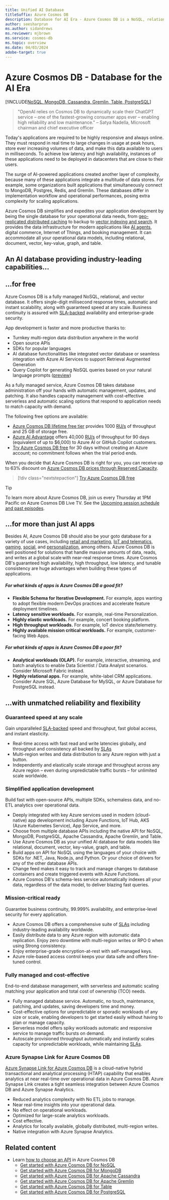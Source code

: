 ```yaml
---
title: Unified AI Database
titleSuffix: Azure Cosmos DB
description: Database for AI Era - Azure Cosmos DB is a NoSQL, relational, and vector database that provides unmatched reliability and flexibility for your operational data needs.
author: seesharprun
ms.author: sidandrews
ms.reviewer: mjbrown
ms.service: cosmos-db
ms.topic: overview
ms.date: 04/03/2024
adobe-target: true
---
```


# Azure Cosmos DB - Database for the AI Era

[!INCLUDE[NoSQL, MongoDB, Cassandra, Gremlin, Table, PostgreSQL](includes/appliesto-nosql-mongodb-cassandra-gremlin-table-postgresql.md)]

> "OpenAI relies on Cosmos DB to dynamically scale their ChatGPT service – one of the fastest-growing consumer apps ever – enabling high reliability and low maintenance."
> – Satya Nadella, Microsoft chairman and chief executive officer

Today's applications are required to be highly responsive and always online. They must respond in real time to large changes in usage at peak hours, store ever increasing volumes of data, and make this data available to users in milliseconds. To achieve low latency and high availability, instances of these applications need to be deployed in datacenters that are close to their users.

The surge of AI-powered applications created another layer of complexity, because many of these applications integrate a multitude of data stores. For example, some organizations built applications that simultaneously connect to MongoDB, Postgres, Redis, and Gremlin. These databases differ in implementation workflow and operational performances, posing extra complexity for scaling applications.

Azure Cosmos DB simplifies and expedites your application development by being the single database for your operational data needs, from [geo-replicated distributed caching](https://medium.com/@marcodesanctis2/using-azure-cosmos-db-as-your-persistent-geo-replicated-distributed-cache-b381ad80f8a0) to backup to [vector indexing and search](vector-database.md). It provides the data infrastructure for modern applications like [AI agents](ai-agents.md), digital commerce, Internet of Things, and booking management. It can accommodate all your operational data models, including relational, document, vector, key-value, graph, and table.

## An AI database providing industry-leading capabilities...

## ...for free

Azure Cosmos DB is a fully managed NoSQL, relational, and vector database. It offers single-digit millisecond response times, automatic and instant scalability, along with guaranteed speed at any scale. Business continuity is assured with [SLA-backed](https://azure.microsoft.com/support/legal/sla/cosmos-db) availability and enterprise-grade security.

App development is faster and more productive thanks to:

- Turnkey multi-region data distribution anywhere in the world
- Open source APIs
- SDKs for popular languages
- AI database functionalities like integrated vector database or seamless integration with Azure AI Services to support Retrieval Augmented Generation
- Query Copilot for generating NoSQL queries based on your natural language prompts ([preview](nosql/query/how-to-enable-use-copilot.md))

As a fully managed service, Azure Cosmos DB takes database administration off your hands with automatic management, updates, and patching. It also handles capacity management with cost-effective serverless and automatic scaling options that respond to application needs to match capacity with demand.

The following free options are available:

* [Azure Cosmos DB lifetime free tier](free-tier.md) provides 1000 [RU/s](request-units.md) of throughput and 25 GB of storage free.
* [Azure AI Advantage](ai-advantage.md) offers 40,000 [RU/s](request-units.md) of throughput for 90 days (equivalent of up to $6,000) to Azure AI or GitHub Copilot customers.
* [Try Azure Cosmos DB free](https://azure.microsoft.com/try/cosmosdb/) for 30 days without creating an Azure account; no commitment follows when the trial period ends.

When you decide that Azure Cosmos DB is right for you, you can receive up to 63% discount on [Azure Cosmos DB prices through Reserved Capacity](reserved-capacity.md).

> [!div class="nextstepaction"]
> [Try Azure Cosmos DB free](https://azure.microsoft.com/try/cosmosdb/)

> [!TIP]
> To learn more about Azure Cosmos DB, join us every Thursday at 1PM Pacific on Azure Cosmos DB Live TV. See the [Upcoming session schedule and past episodes](https://www.youtube.com/@AzureCosmosDB/streams).

## ...for more than just AI apps

Besides AI, Azure Cosmos DB should also be your goto database for a variety of use cases, including [retail and marketing](use-cases.md#retail-and-marketing), [IoT and telematics](use-cases.md#iot-and-telematics), [gaming](use-cases.md#gaming), [social](social-media-apps.md), and [personalization](use-cases.md#personalization), among others. Azure Cosmos DB is well positioned for solutions that handle massive amounts of data, reads, and writes at a global scale with near-real response times. Azure Cosmos DB's guaranteed high availability, high throughput, low latency, and tunable consistency are huge advantages when building these types of applications.

##### For what kinds of apps is Azure Cosmos DB a good fit?

- **Flexible Schema for Iterative Development.** For example, apps wanting to adopt flexible modern DevOps practices and accelerate feature deployment timelines.
- **Latency sensitive workloads.** For example, real-time Personalization.
- **Highly elastic workloads.** For example, concert booking platform.
- **High throughput workloads.** For example, IoT device state/telemetry.
- **Highly available mission critical workloads.** For example, customer-facing Web Apps.

##### For what kinds of apps is Azure Cosmos DB a poor fit?

- **Analytical workloads (OLAP).** For example, interactive, streaming, and batch analytics to enable Data Scientist / Data Analyst scenarios. Consider Microsoft Fabric instead.
- **Highly relational apps.** For example, white-label CRM applications. Consider Azure SQL, Azure Database for MySQL, or Azure Database for PostgreSQL instead.

## ...with unmatched reliability and flexibility

### Guaranteed speed at any scale

Gain unparalleled [SLA-backed](https://azure.microsoft.com/support/legal/sla/cosmos-db) speed and throughput, fast global access, and instant elasticity.

- Real-time access with fast read and write latencies globally, and throughput and consistency all backed by [SLAs](https://azure.microsoft.com/support/legal/sla/cosmos-db)
- Multi-region writes and data distribution to any Azure region with just a button.
- Independently and elastically scale storage and throughput across any Azure region – even during unpredictable traffic bursts – for unlimited scale worldwide.

### Simplified application development

Build fast with open-source APIs, multiple SDKs, schemaless data, and no-ETL analytics over operational data.

- Deeply integrated with key Azure services used in modern (cloud-native) app development including Azure Functions, IoT Hub, AKS (Azure Kubernetes Service), App Service, and more.
- Choose from multiple database APIs including the native API for NoSQL, MongoDB, PostgreSQL, Apache Cassandra, Apache Gremlin, and Table.
- Use Azure Cosmos DB as your unified AI database for data models like relational, document, vector, key-value, graph, and table.
- Build apps on API for NoSQL using the languages of your choice with SDKs for .NET, Java, Node.js, and Python. Or your choice of drivers for any of the other database APIs.
- Change feed makes it easy to track and manage changes to database containers and create triggered events with Azure Functions.
- Azure Cosmos DB's schema-less service automatically indexes all your data, regardless of the data model, to deliver blazing fast queries.

### Mission-critical ready

Guarantee business continuity, 99.999% availability, and enterprise-level security for every application.

- Azure Cosmos DB offers a comprehensive suite of [SLAs](https://azure.microsoft.com/support/legal/sla/cosmos-db) including industry-leading availability worldwide.
- Easily distribute data to any Azure region with automatic data replication. Enjoy zero downtime with multi-region writes or RPO 0 when using Strong consistency.
- Enjoy enterprise-grade encryption-at-rest with self-managed keys.
- Azure role-based access control keeps your data safe and offers fine-tuned control.

### Fully managed and cost-effective

End-to-end database management, with serverless and automatic scaling matching your application and total cost of ownership (TCO) needs.

- Fully managed database service. Automatic, no touch, maintenance, patching, and updates, saving developers time and money.
- Cost-effective options for unpredictable or sporadic workloads of any size or scale, enabling developers to get started easily without having to plan or manage capacity.
- Serverless model offers spiky workloads automatic and responsive service to manage traffic bursts on demand.
- Autoscale provisioned throughput automatically and instantly scales capacity for unpredictable workloads, while maintaining [SLAs](https://azure.microsoft.com/support/legal/sla/cosmos-db).

### Azure Synapse Link for Azure Cosmos DB

[Azure Synapse Link for Azure Cosmos DB](synapse-link.md) is a cloud-native hybrid transactional and analytical processing (HTAP) capability that enables analytics at near real-time over operational data in Azure Cosmos DB. Azure Synapse Link creates a tight seamless integration between Azure Cosmos DB and Azure Synapse Analytics.

- Reduced analytics complexity with No ETL jobs to manage.
- Near real-time insights into your operational data.
- No effect on operational workloads.
- Optimized for large-scale analytics workloads.
- Cost effective.
- Analytics for locally available, globally distributed, multi-region writes.
- Native integration with Azure Synapse Analytics.

## Related content

- Learn [how to choose an API](choose-api.md) in Azure Cosmos DB
  - [Get started with Azure Cosmos DB for NoSQL](nosql/quickstart-dotnet.md)
  - [Get started with Azure Cosmos DB for MongoDB](mongodb/create-mongodb-nodejs.md)
  - [Get started with Azure Cosmos DB for Apache Cassandra](cassandra/manage-data-dotnet.md)
  - [Get started with Azure Cosmos DB for Apache Gremlin](gremlin/quickstart-dotnet.md)
  - [Get started with Azure Cosmos DB for Table](table/quickstart-dotnet.md)
  - [Get started with Azure Cosmos DB for PostgreSQL](postgresql/quickstart-app-stacks-python.md)
